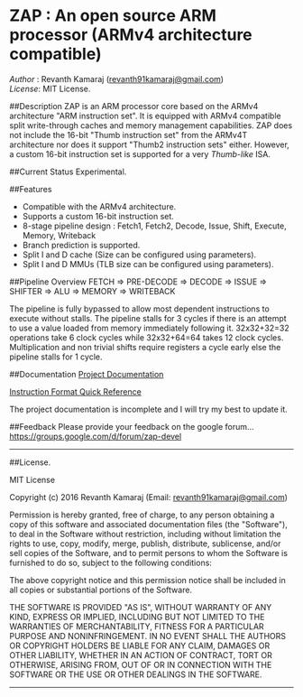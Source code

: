 # ZAP : An open source ARM processor (ARMv4 architecture compatible)
*Author* : Revanth Kamaraj (revanth91kamaraj@gmail.com)<br />
*License*: MIT License.<br />

##Description
ZAP is an ARM processor core based on the ARMv4 architecture "ARM instruction set".
It is equipped with ARMv4 compatible split write-through caches and memory management capabilities.
ZAP does not include the 16-bit "Thumb instruction set" from the ARMv4T architecture nor does it support 
"Thumb2 instruction sets" either. However, a custom 16-bit instruction set is supported for a 
very *Thumb-like* ISA.

##Current Status
Experimental.

##Features
- Compatible with the ARMv4 architecture.
- Supports a custom 16-bit instruction set.
- 8-stage pipeline design : Fetch1, Fetch2, Decode, Issue, Shift, Execute, Memory, Writeback
- Branch prediction is supported.
- Split I and D cache (Size can be configured using parameters).
- Split I and D MMUs (TLB size can be configured using parameters).

##Pipeline Overview
FETCH => PRE-DECODE => DECODE => ISSUE => SHIFTER => ALU => MEMORY => WRITEBACK

The pipeline is fully bypassed to allow most dependent instructions to execute 
without stalls. The pipeline stalls for 3 cycles if there is an attempt to use 
a value loaded from memory immediately following it. 32x32+32=32 operations take 
6 clock cycles while 32x32+64=64 takes 12 clock cycles. Multiplication and 
non trivial shifts require registers a cycle early else the pipeline stalls 
for 1 cycle.

##Documentation
[Project Documentation](https://github.com/krevanth/ZAP/blob/master/docs/zap_doc.pdf)

[Instruction Format Quick Reference](https://github.com/krevanth/ZAP/blob/master/docs/armref.pdf)

The project documentation is incomplete and I will try my best to update it.

##Feedback
Please provide your feedback on the google forum...
https://groups.google.com/d/forum/zap-devel

-------------------------------------------------------------------------------

##License.

MIT License

Copyright (c) 2016 Revanth Kamaraj (Email: revanth91kamaraj@gmail.com)

Permission is hereby granted, free of charge, to any person obtaining a copy
of this software and associated documentation files (the "Software"), to deal
in the Software without restriction, including without limitation the rights
to use, copy, modify, merge, publish, distribute, sublicense, and/or sell
copies of the Software, and to permit persons to whom the Software is
furnished to do so, subject to the following conditions:

The above copyright notice and this permission notice shall be included in all
copies or substantial portions of the Software.

THE SOFTWARE IS PROVIDED "AS IS", WITHOUT WARRANTY OF ANY KIND, EXPRESS OR
IMPLIED, INCLUDING BUT NOT LIMITED TO THE WARRANTIES OF MERCHANTABILITY,
FITNESS FOR A PARTICULAR PURPOSE AND NONINFRINGEMENT. IN NO EVENT SHALL THE
AUTHORS OR COPYRIGHT HOLDERS BE LIABLE FOR ANY CLAIM, DAMAGES OR OTHER
LIABILITY, WHETHER IN AN ACTION OF CONTRACT, TORT OR OTHERWISE, ARISING FROM,
OUT OF OR IN CONNECTION WITH THE SOFTWARE OR THE USE OR OTHER DEALINGS IN THE
SOFTWARE.

-------------------------------------------------------------------------------
